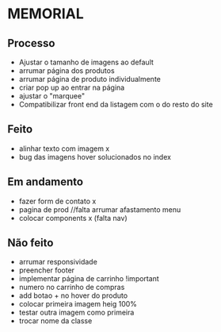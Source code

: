# MEMORIAL

## Processo
* Ajustar o tamanho de imagens ao default
* arrumar página dos produtos
* arrumar página de produto individualmente
* criar pop up ao entrar na página
* ajustar o "marquee"
* Compatibilizar front end da listagem com o do resto do site

## Feito
* alinhar texto com imagem x
* bug das imagens hover solucionados no index

## Em andamento
* fazer form de contato x
* pagina de prod //falta arrumar afastamento menu
* colocar components x (falta nav)

## Não feito
* arrumar responsividade
* preencher footer
* implementar página de carrinho !important
* numero no carrinho de compras
* add botao + no hover do produto
* colocar primeira imagem heig 100%
* testar outra imagem como primeira
* trocar nome da classe
